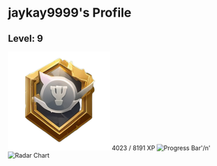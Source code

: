 # jaykay9999's Profile
## Level: 9
![Badge](https://raw.githubusercontent.com/jaykay9999/badges/main/lvl9.png) 
4023 / 8191 XP
                               ![Progress Bar](https://myserver.gitreviewgame.com/dynamic-svg?progress=393&max=1023)'/n'
                               ![Radar Chart](https://myserver.gitreviewgame.com/radar-chart)
<!-- You can add more sections and data as you fetch them from the user's data -->
